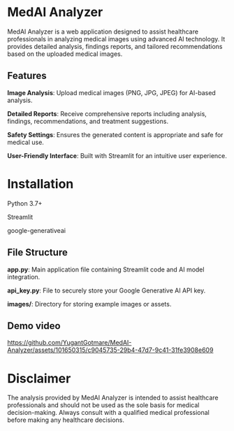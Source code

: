 # MedAI Analyzer
MedAI Analyzer is a web application designed to assist healthcare professionals in analyzing medical images using advanced AI technology. It provides detailed analysis, findings reports, and tailored recommendations based on the uploaded medical images.

## Features

**Image Analysis**: Upload medical images (PNG, JPG, JPEG) for AI-based analysis.

**Detailed Reports**: Receive comprehensive reports including analysis, findings, recommendations, and treatment suggestions.

**Safety Settings**: Ensures the generated content is appropriate and safe for medical use.

**User-Friendly Interface**: Built with Streamlit for an intuitive user experience.


# Installation

Python 3.7+

Streamlit

google-generativeai

## File Structure

**app.py**: Main application file containing Streamlit code and AI model integration.

**api_key.py**: File to securely store your Google Generative AI API key.

**images/**: Directory for storing example images or assets.

## Demo video

https://github.com/YugantGotmare/MedAI-Analyzer/assets/101650315/c9045735-29b4-47d7-9c41-31fe3908e609

# Disclaimer
The analysis provided by MedAI Analyzer is intended to assist healthcare professionals and should not be used as the sole basis for medical decision-making. Always consult with a qualified medical professional before making any healthcare decisions.
